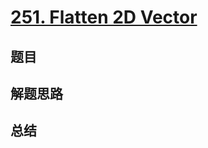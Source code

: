 # [251. Flatten 2D Vector](https://leetcode.com/problems/flatten-2d-vector/)

## 题目


## 解题思路


## 总结


